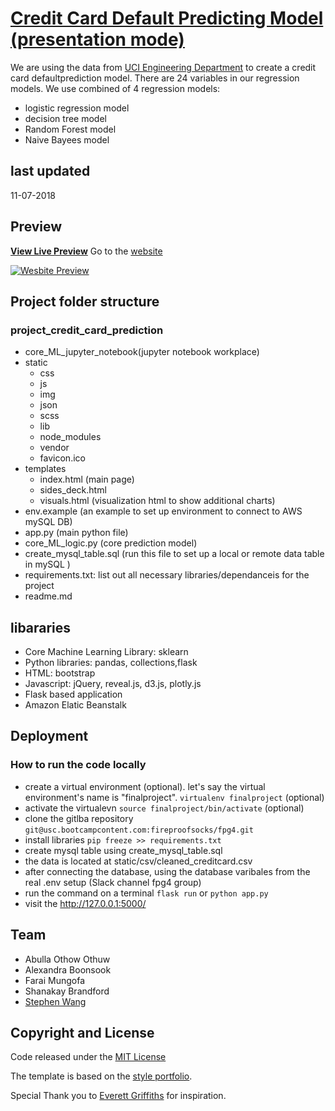 # [Credit Card Default Predicting Model (presentation mode)](http://fpg4finalproject-env.uyjerqqha9.us-west-2.elasticbeanstalk.com/presentation?transition=concave#)

 We are using the data from [UCI Engineering Department](https://archive.ics.uci.edu/ml/datasets/default+of+credit+card+clients) to create a credit card defaultprediction model. There are 24 variables in our regression models. We use combined of 4 regression models:
- logistic regression model
- decision tree model
- Random Forest model
- Naive Bayees model

## last updated

11-07-2018

## Preview

**[View Live Preview](http://fpg4finalproject-env.uyjerqqha9.us-west-2.elasticbeanstalk.com/presentation?transition=concave#)**
Go to the [website](http://fpg4finalproject-env.uyjerqqha9.us-west-2.elasticbeanstalk.com/)

[![Wesbite Preview](static/img/website_preview.png)](http://fpg4finalproject-env.uyjerqqha9.us-west-2.elasticbeanstalk.com/)

## Project folder structure

### project_credit_card_prediction

- core_ML_jupyter_notebook(jupyter notebook workplace)
- static
  - css
  - js
  - img
  - json
  - scss
  - lib
  - node_modules
  - vendor
  - favicon.ico
- templates
  - index.html (main page)
  - sides_deck.html
  - visuals.html (visualization html to show additional charts)
- env.example (an example to set up environment to connect to AWS mySQL DB)
- app.py (main python file)
- core_ML_logic.py (core prediction model)
- create_mysql_table.sql (run this file to set up a local or remote data table in mySQL )
- requirements.txt: list out all necessary libraries/dependanceis for the project
- readme.md

## libararies

- Core Machine Learning Library: sklearn
- Python libraries: pandas, collections,flask
- HTML: bootstrap
- Javascript: jQuery, reveal.js, d3.js, plotly.js
- Flask based application
- Amazon Elatic Beanstalk

## Deployment

### How to run the code locally

- create a virtual environment (optional). let's say the virtual environment's name is "finalproject". `virtualenv finalproject` (optional)
- activate the virtualevn `source finalproject/bin/activate` (optional)
- clone the gitlba repository `git@usc.bootcampcontent.com:fireproofsocks/fpg4.git`
- install libraries `pip freeze >> requirements.txt`
- create mysql table using create_mysql_table.sql
- the data is located at static/csv/cleaned_creditcard.csv
- after connecting the database, using the database varibales from the real .env setup (Slack channel fpg4 group)
- run the command on a terminal `flask run` or `python app.py`
- visit the http://127.0.0.1:5000/

## Team

- Abulla Othow Othuw
- Alexandra Boonsook
- Farai Mungofa
- Shanakay Brandford
- [Stephen Wang](https://github.com/zjgcainiao)

## Copyright and License

Code released under the [MIT License](https://opensource.org/licenses/MIT)

The template is based on the [style portfolio](https://blackrockdigital.github.io/startbootstrap-stylish-portfolio).

Special Thank you to [Everett Griffiths](https://github.com/fireproofsocks) for inspiration.

